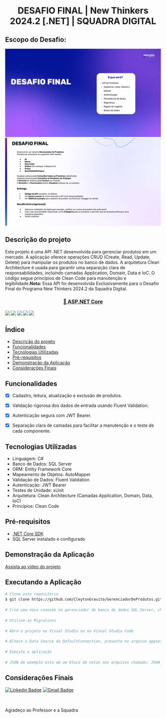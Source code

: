 <h1 align="center">
    DESAFIO FINAL | New Thinkers 2024.2 [.NET] | SQUADRA DIGITAL
</h1>

## Escopo do Desafio:
![Introdução ao Desafio](Imagens/1.png)
![Introdução ao Desafio](Imagens/2.png)


## Descrição do projeto

Este projeto é uma API .NET desenvolvida para gerenciar produtos em um mercado. A aplicação oferece operações CRUD (Create, Read, Update, Delete) para manipular os produtos no banco de dados. A arquitetura Clean Architecture é usada para garantir uma separação clara de responsabilidades, incluindo camadas Application, Domain, Data e IoC. O código segue princípios de Clean Code para manutenção e legibilidade.**Nota:** Essa API foi desenvolvida Exclusivamente para o Desafio Final do Programa New Thinkers 2024.2 da Squadra Digital.<br/>

<h3 align="center">
    <a href="https://learn.microsoft.com/pt-br/aspnet/core/introduction-to-aspnet-core?view=aspnetcore-7.0">🔗 ASP.NET Core</a>
</h3>

<h4>
    <img src="https://img.shields.io/badge/testes-1%20aprovados%2C%200%20falhas-green" />
    <img src="https://img.shields.io/badge/versão-v1.0.0-blue" />
    <img src="https://img.shields.io/badge/último%20atualização-dezembro%202024-red" />
    <img src="https://img.shields.io/badge/linguagem-c%23-orange" />
    <img src="https://img.shields.io/badge/plataforma-asp.net%20core-orange" />
</h4>


## Índice
<ul>
  <li><a href="#descrição-do-projeto">Descrição do projeto</a></li>
  <li><a href="#funcionalidades">Funcionalidades</a></li>
  <li><a href="#tecnologias-utilizadas">Tecnologias Utilizadas</a></li>
  <li><a href="#pré-requisitos">Pré-requisitos</a></li>
  <li><a href="#demonstração-da-aplicação">Demonstração da Aplicação</a></li>
  <li><a href="#considerações-finais">Considerações Finais</a></li>
</ul>


## Funcionalidades

- [x] Cadastro, leitura, atualização e exclusão de produtos.
- [x] Validação rigorosa dos dados de entrada usando Fluent Validation.
- [x] Autenticação segura com JWT Bearer.
- [x] Separação clara de camadas para facilitar a manutenção e o teste de cada componente.


## Tecnologias Utilizadas

- Linguagem: C#
- Banco de Dados: SQL Server
- ORM: Entity Framework Core
- Mapeamento de Objetos: AutoMapper
- Validação de Dados: Fluent Validation
- Autenticação: JWT Bearer
- Testes de Unidade: xUnit
- Arquitetura: Clean Architecture (Camadas Application, Domain, Data, IoC)
- Princípios: Clean Code


## Pré-requisitos

- [.NET Core SDK](https://dotnet.microsoft.com/download)
- SQL Server instalado e configurado


## Demonstração da Aplicação

[Assista ao vídeo do projeto](video/demo.mp4)

## Executando a Aplicação

```bash
# Clone este repositório
$ git clone https://github.com/CleytonGravito/GerenciadorDeProdutos.git

# Crie uma nova conexão no gerenciador de banco de dados SQL Server, chamada "nome da sua máquina" + "\SQLEXPRESS"

# Utilize as Migrations

# Abra o projeto no Visual Studio ou no Visual Studio Code

# Altere o Data Source da DefaultConnection, presente no arquivo appsettings.json, para "nome da sua máquina" + "\\SQLEXPRESS"

# Execute a aplicação

# JSON de exemplo esta em um bloco de notas nos arquivos chamado: JSON_de_Exemplo
```


## Considerações Finais

[![Linkedin Badge](https://img.shields.io/badge/-Cleyton-blue?style=flat-square&logo=Linkedin&logoColor=white&link=https://www.linkedin.com/in/CleytonGravito/)](https://www.linkedin.com/in/CleytonGravito/) 
[![Gmail Badge](https://img.shields.io/badge/-Cleytong122@gmail.com-c14438?style=flat-square&logo=Gmail&logoColor=white&link=mailto:Cleytong122@gmail.com)](mailto:Cleytong122@gmail.com)

<br/><br/>
Agradeço ao Professor e a Squadra
<br/><br/>


